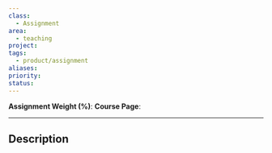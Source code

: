 ```yaml
---
class:
  - Assignment
area:
  - teaching
project: 
tags:
  - product/assignment
aliases: 
priority: 
status:
---
```

**Assignment Weight (%)**: 
**Course Page**: 

---
## Description 
